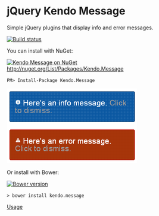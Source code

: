 # jQuery Kendo Message

Simple jQuery plugins that display info and error messages.

[![Build status](https://ci.appveyor.com/api/projects/status/kls9eyx15a3qtvfs?svg=true)](https://ci.appveyor.com/project/jrummell/kendo-message)

You can install with NuGet:

[![Kendo Message on NuGet](https://img.shields.io/nuget/v/Kendo.Message.svg)](http://nuget.org/List/Packages/Kendo.Message)
http://nuget.org/List/Packages/Kendo.Message

    PM> Install-Package Kendo.Message

![](https://raw.githubusercontent.com/jrummell/jquery-message/master/demo/screen.png)

Or install with Bower:

[![Bower version](https://badge.fury.io/bo/kendo.message.svg)](https://badge.fury.io/bo/kendo.message)

    > bower install kendo.message

[Usage](https://github.com/jrummell/jquery-message/wiki)
